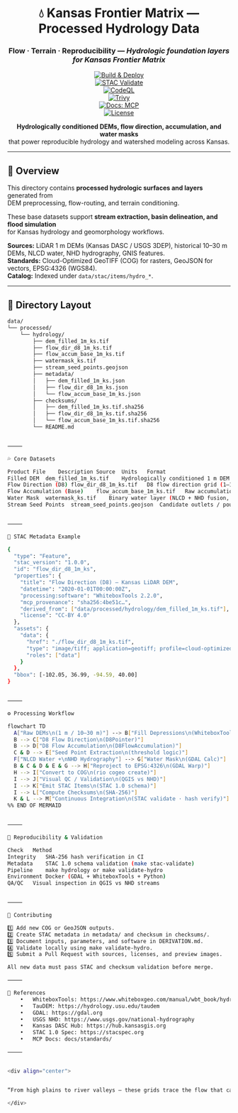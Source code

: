 <div align="center">

# 💧 Kansas Frontier Matrix — Processed Hydrology Data  
### **Flow · Terrain · Reproducibility** — *Hydrologic foundation layers for Kansas Frontier Matrix*

[![Build & Deploy](https://img.shields.io/github/actions/workflow/status/bartytime4life/Kansas-Frontier-Matrix/site.yml?label=Build%20%26%20Deploy)](../../../.github/workflows/site.yml)  
[![STAC Validate](https://img.shields.io/github/actions/workflow/status/bartytime4life/Kansas-Frontier-Matrix/stac-validate.yml?label=STAC%20Validate)](../../../.github/workflows/stac-validate.yml)  
[![CodeQL](https://img.shields.io/github/actions/workflow/status/bartytime4life/Kansas-Frontier-Matrix/codeql.yml?label=CodeQL)](../../../.github/workflows/codeql.yml)  
[![Trivy](https://img.shields.io/github/actions/workflow/status/bartytime4life/Kansas-Frontier-Matrix/trivy.yml?label=Trivy)](../../../.github/workflows/trivy.yml)  
[![Docs: MCP](https://img.shields.io/badge/Docs-Master%20Coder%20Protocol-6f42c1)](../../../docs/)  
[![License](https://img.shields.io/badge/license-MIT%20(code)%20%7C%20CC--BY%20(data)-blue)](../../../LICENSE)

**Hydrologically conditioned DEMs, flow direction, accumulation, and water masks**  
that power reproducible hydrology and watershed modeling across Kansas.

</div>

---

## 🌊 Overview

This directory contains **processed hydrologic surfaces and layers** generated from  
DEM preprocessing, flow-routing, and terrain conditioning.  

These base datasets support **stream extraction, basin delineation, and flood simulation**  
for Kansas hydrology and geomorphology workflows.

**Sources:** LiDAR 1 m DEMs (Kansas DASC / USGS 3DEP), historical 10–30 m DEMs, NLCD water, NHD hydrography, GNIS features.  
**Standards:** Cloud-Optimized GeoTIFF (COG) for rasters, GeoJSON for vectors, EPSG:4326 (WGS84).  
**Catalog:** Indexed under `data/stac/items/hydro_*`.

---

## 🧱 Directory Layout

```bash
data/
└── processed/
    └── hydrology/
        ├── dem_filled_1m_ks.tif
        ├── flow_dir_d8_1m_ks.tif
        ├── flow_accum_base_1m_ks.tif
        ├── watermask_ks.tif
        ├── stream_seed_points.geojson
        ├── metadata/
        │   ├── dem_filled_1m_ks.json
        │   ├── flow_dir_d8_1m_ks.json
        │   └── flow_accum_base_1m_ks.json
        ├── checksums/
        │   ├── dem_filled_1m_ks.tif.sha256
        │   ├── flow_dir_d8_1m_ks.tif.sha256
        │   └── flow_accum_base_1m_ks.tif.sha256
        └── README.md


⸻

💦 Core Datasets

Product	File	Description	Source	Units	Format
Filled DEM	dem_filled_1m_ks.tif	Hydrologically conditioned 1 m DEM (sink-filled)	KS LiDAR / USGS 3DEP	m	COG GeoTIFF
Flow Direction (D8)	flow_dir_d8_1m_ks.tif	D8 flow direction grid (1–128 pointer values)	Derived (WhiteboxTools)	int	COG GeoTIFF
Flow Accumulation (Base)	flow_accum_base_1m_ks.tif	Raw accumulation before stream thresholding	Derived (WhiteboxTools)	cells	COG GeoTIFF
Water Mask	watermask_ks.tif	Binary water layer (NLCD + NHD fusion, 1 = water)	USGS / DASC	binary	COG GeoTIFF
Stream Seed Points	stream_seed_points.geojson	Candidate outlets / pour points for basins	Derived	n/a	GeoJSON


⸻

🧩 STAC Metadata Example

{
  "type": "Feature",
  "stac_version": "1.0.0",
  "id": "flow_dir_d8_1m_ks",
  "properties": {
    "title": "Flow Direction (D8) – Kansas LiDAR DEM",
    "datetime": "2020-01-01T00:00:00Z",
    "processing:software": "WhiteboxTools 2.2.0",
    "mcp_provenance": "sha256:4be51c…",
    "derived_from": ["data/processed/hydrology/dem_filled_1m_ks.tif"],
    "license": "CC-BY 4.0"
  },
  "assets": {
    "data": {
      "href": "./flow_dir_d8_1m_ks.tif",
      "type": "image/tiff; application=geotiff; profile=cloud-optimized",
      "roles": ["data"]
    }
  },
  "bbox": [-102.05, 36.99, -94.59, 40.00]
}


⸻

⚙️ Processing Workflow

flowchart TD
  A["Raw DEMs\n(1 m / 10–30 m)"] --> B["Fill Depressions\n(WhiteboxTools)"]
  B --> C["D8 Flow Direction\n(D8Pointer)"]
  B --> D["D8 Flow Accumulation\n(D8FlowAccumulation)"]
  C & D --> E["Seed Point Extraction\n(threshold logic)"]
  F["NLCD Water +\nNHD Hydrography"] --> G["Water Mask\n(GDAL Calc)"]
  B & C & D & E & G --> H["Reproject to EPSG:4326\n(GDAL Warp)"]
  H --> I["Convert to COG\n(rio cogeo create)"]
  I --> J["Visual QC / Validation\n(QGIS vs NHD)"]
  I --> K["Emit STAC Items\n(STAC 1.0 schema)"]
  I --> L["Compute Checksums\n(SHA-256)"]
  K & L --> M["Continuous Integration\n(STAC validate · hash verify)"]
%% END OF MERMAID


⸻

🔁 Reproducibility & Validation

Check	Method
Integrity	SHA-256 hash verification in CI
Metadata	STAC 1.0 schema validation (make stac-validate)
Pipeline	make hydrology or make validate-hydro
Environment	Docker (GDAL + WhiteboxTools + Python)
QA/QC	Visual inspection in QGIS vs NHD streams


⸻

🧠 Contributing

1️⃣ Add new COG or GeoJSON outputs.
2️⃣ Create STAC metadata in metadata/ and checksum in checksums/.
3️⃣ Document inputs, parameters, and software in DERIVATION.md.
4️⃣ Validate locally using make validate-hydro.
5️⃣ Submit a Pull Request with sources, licenses, and preview images.

All new data must pass STAC and checksum validation before merge.

⸻

📖 References
	•	WhiteboxTools: https://www.whiteboxgeo.com/manual/wbt_book/hydro.html
	•	TauDEM: https://hydrology.usu.edu/taudem
	•	GDAL: https://gdal.org
	•	USGS NHD: https://www.usgs.gov/national-hydrography
	•	Kansas DASC Hub: https://hub.kansasgis.org
	•	STAC 1.0 Spec: https://stacspec.org
	•	MCP Docs: docs/standards/

⸻


<div align="center">


“From high plains to river valleys — these grids trace the flow that carved Kansas’s landscape.”

</div>
```
